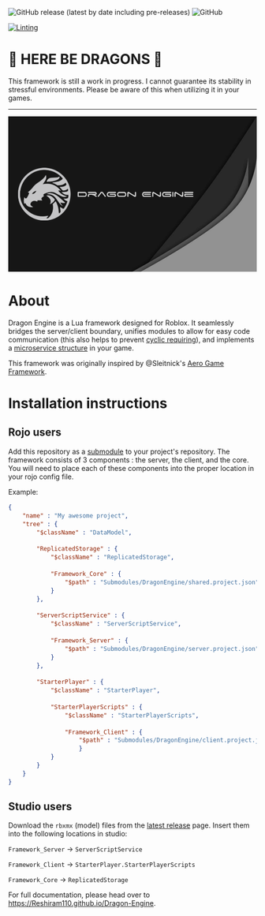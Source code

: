 ![GitHub release (latest by date including pre-releases)](https://img.shields.io/github/v/release/NobleDraconian/Dragon-Engine?include_prereleases&label=Latest%20Release)
![GitHub](https://img.shields.io/github/license/Reshiram110/Dragon-Engine?label=License)


[![Linting](https://github.com/NobleDraconian/Dragon-Engine/actions/workflows/lua-lint.yml/badge.svg)](https://github.com/NobleDraconian/Dragon-Engine/actions/workflows/lua-lint.yml)

# :dragon: HERE BE DRAGONS :dragon:
This framework is still a work in progress. I cannot guarantee its stability in stressful environments. Please be aware of this when utilizing it in your games.

<hr></hr>

![](/Assets/Web/Branding/DragonEngine_Wallpaper.png)

# About
Dragon Engine is a Lua framework designed for Roblox. It seamlessly bridges the server/client boundary, unifies modules to allow for easy code communication (this also helps to prevent [cyclic requiring](https://en.wikipedia.org/wiki/Circular_dependency)), and implements a [microservice structure](https://en.wikipedia.org/wiki/Microservices) in your game.

This framework was originally inspired by @Sleitnick's [Aero Game Framework](https://github.com/Sleitnick/AeroGameFramework).

# Installation instructions

## Rojo users

Add this repository as a [submodule](https://git-scm.com/book/en/v2/Git-Tools-Submodules) to your project's repository.
The framework consists of 3 components : the server, the client, and the core. You will need to place each of these components into the proper location in your rojo config file.

Example:
```json
{
	"name" : "My awesome project",
	"tree" : {
		"$className" : "DataModel",

		"ReplicatedStorage" : {
			"$className" : "ReplicatedStorage",

			"Framework_Core" : {
				"$path" : "Submodules/DragonEngine/shared.project.json"
			}
		},

		"ServerScriptService" : {
			"$className" : "ServerScriptService",

			"Framework_Server" : {
				"$path" : "Submodules/DragonEngine/server.project.json"
			}
		},

		"StarterPlayer" : {
			"$className" : "StarterPlayer",

			"StarterPlayerScripts" : {
				"$className" : "StarterPlayerScripts",

				"Framework_Client" : {
					"$path" : "Submodules/DragonEngine/client.project.json"
					}
			}
		}
	}
}
```

## Studio users

Download the `rbxmx` (model) files from the [latest release](https://github.com/Reshiram110/Dragon-Engine/releases) page.
Insert them into the following locations in studio:

`Framework_Server` -> `ServerScriptService`

`Framework_Client` -> `StarterPlayer.StarterPlayerScripts`

`Framework_Core` -> `ReplicatedStorage`

For full documentation, please head over to https://Reshiram110.github.io/Dragon-Engine.
